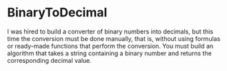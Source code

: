 # BinaryToDecimal
I was hired to build a converter of binary numbers into decimals, but this time the conversion must be done manually, that is, without using formulas or ready-made functions that perform the conversion. You must build an algorithm that takes a string containing a binary number and returns the corresponding decimal value.
